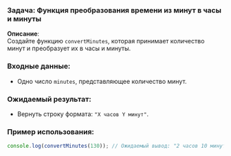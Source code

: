 ### Задача: Функция преобразования времени из минут в часы и минуты

**Описание**:  
Создайте функцию `convertMinutes`, которая принимает количество минут и преобразует их в часы и минуты.

### Входные данные:
- Одно число `minutes`, представляющее количество минут.

### Ожидаемый результат:
- Вернуть строку формата: `"X часов Y минут"`.

### Пример использования:

```javascript
console.log(convertMinutes(130)); // Ожидаемый вывод: "2 часов 10 минут"

